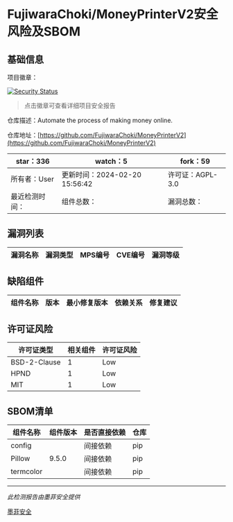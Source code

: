 # FujiwaraChoki/MoneyPrinterV2安全风险及SBOM

## 基础信息

项目徽章：

[![Security Status](https://www.murphysec.com/platform3/v31/badge/1760034294424879104.svg)](https://www.murphysec.com/console/report/1760023189178986496/1760034294424879104)

> 点击徽章可查看详细项目安全报告

仓库描述：Automate the process of making money online.

仓库地址：[https://github.com/FujiwaraChoki/MoneyPrinterV2](https://github.com/FujiwaraChoki/MoneyPrinterV2)

| star：336 | watch：5 | fork：59 |
| ----------- | -------------- | ------------ |
| 所有者：User | 更新时间：2024-02-20 15:56:42 | 许可证：AGPL-3.0 |
| 最近检测时间： | 组件总数： | 漏洞总数： |




## 漏洞列表

| 漏洞名称 | 漏洞类型 | MPS编号 | CVE编号 | 漏洞等级 |
| ------- | ------ | ------- | ------ | ----- |





## 缺陷组件

| 组件名称 | 版本 | 最小修复版本 | 依赖关系 | 修复建议 |
| -------- | ---- | ------------ | -------- | -------- |





## 许可证风险

| 许可证类型 | 相关组件 | 许可证风险 |
| ---------- | -------- | ---------- |
|BSD-2-Clause|1|Low|
|HPND|1|Low|
|MIT|1|Low|




## SBOM清单

| 组件名称 | 组件版本 | 是否直接依赖 | 仓库 |
| -------- | -------- | ------------ | ---- |
|config||间接依赖|pip|
|Pillow|9.5.0|间接依赖|pip|
|termcolor||间接依赖|pip|


------

*此检测报告由墨菲安全提供*

[墨菲安全](www.murphysec.com)